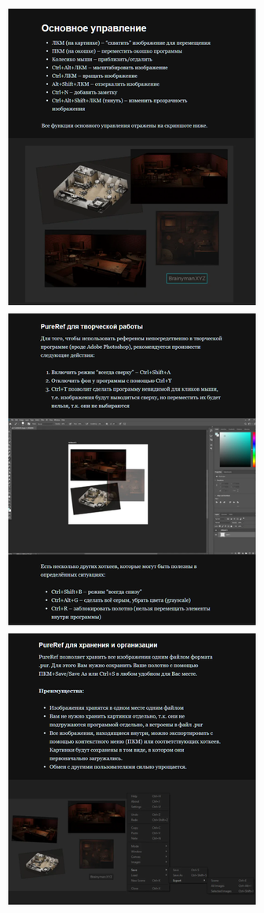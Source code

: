 
![](_png/Pasted%20image%2020221020184547.png)

![](_png/Pasted%20image%2020221020184642.png)

![](_png/Pasted%20image%2020221020184651.png)